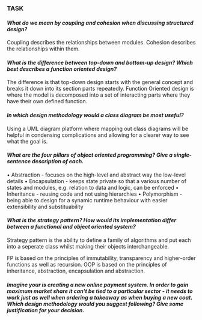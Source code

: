 ### TASK 

#### *What do we mean by coupling and cohesion when discussing structured design?*

Coupling describes the relationships between modules.
Cohesion describes the relationships within them.

#### *What is the difference between top-down and bottom-up design? Which best describes a function oriented design?*

The difference is that top-down design starts with the general concept and breaks it down into its section parts repeatedly. 
Function Oriented design is where the model is decomposed into a set of interacting parts where they have their own defined function.

#### *In which design methodology would a class diagram be most useful?*

Using a UML diagram platform where mapping out class diagrams will be helpful in condensing complications and allowing for a clearer way to see what the goal is.

#### *What are the four pillars of object oriented programming? Give a single-sentence description of each.*

• Abstraction - focuses on the high-level and abstract way the low-level details
• Encapsulation - keeps state private so that a various number of states and modules, e.g. relation to data and logic, can be enforced
• Inheritance - reusing code and not using hierarchies
• Polymorphism - being able to design for a synamic runtime behaviour with easier extensibility and substituability

#### *What is the strategy pattern? How would its implementation differ between a functional and object oriented system?*

Strategy pattern is the ability to define a family of algorithms and put each into a seperate class whilst making their objects interchangeable.

FP is based on the principles of immutability, transparency and higher-order functions as well as recursion. OOP is based on the principles of inheritance, abstraction, encapsulation and abstraction.

#### *Imagine your is creating a new online payment system. In order to gain maximum market share it can't be tied to a particular sector - it needs to work just as well when ordering a takeaway as when buying a new coat. Which design methodology would you suggest following? Give some justification for your decision.*

